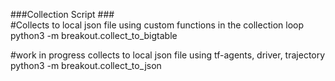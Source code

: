 ###Collection Script ### <br/>
#Collects to local json file using custom functions in the collection loop
python3 -m breakout.collect_to_bigtable

#work in progress collects to local json file using tf-agents, driver, trajectory
python3 -m breakout.collect_to_json
